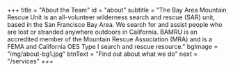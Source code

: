 +++
title = "About the Team"
id = "about"
subtitle = "The Bay Area Mountain Rescue Unit is an all-volunteer wilderness search and rescue (SAR) unit, based in the San Francisco Bay Area. We search for and assist people who are lost or stranded anywhere outdoors in California. BAMRU is an accredited member of the Mountain Rescue Association (MRA) and is a FEMA and California OES Type I search and rescue resource."
bgImage = "img/about-bg1.jpg"
btnText = "Find out about what we do"
next = "/services"
+++
